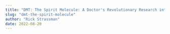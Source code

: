 ```yaml
---
title: "DMT: The Spirit Molecule: A Doctor's Revolutionary Research into the Biology of Near-Death and Mystical Experiences"
slug: "dmt-the-spirit-molecule"
author: "Rick Strassman"
date: 2022-08-20
---
```

